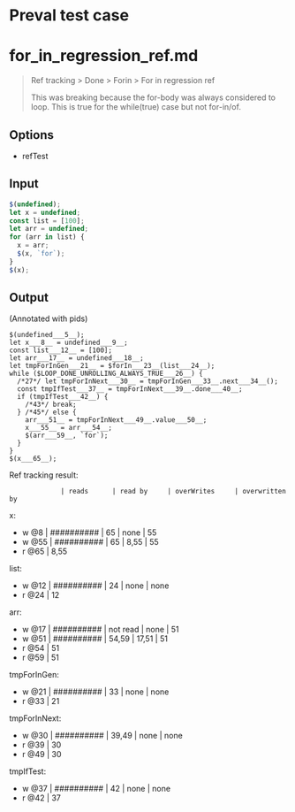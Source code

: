 # Preval test case

# for_in_regression_ref.md

> Ref tracking > Done > Forin > For in regression ref
>
> This was breaking because the for-body was always considered to loop.
> This is true for the while(true) case but not for-in/of.

## Options

- refTest

## Input

`````js filename=intro
$(undefined);
let x = undefined;
const list = [100];
let arr = undefined;
for (arr in list) {
  x = arr;
  $(x, `for`);
}
$(x);
`````

## Output

(Annotated with pids)

`````filename=intro
$(undefined___5__);
let x___8__ = undefined___9__;
const list___12__ = [100];
let arr___17__ = undefined___18__;
let tmpForInGen___21__ = $forIn___23__(list___24__);
while ($LOOP_DONE_UNROLLING_ALWAYS_TRUE___26__) {
  /*27*/ let tmpForInNext___30__ = tmpForInGen___33__.next___34__();
  const tmpIfTest___37__ = tmpForInNext___39__.done___40__;
  if (tmpIfTest___42__) {
    /*43*/ break;
  } /*45*/ else {
    arr___51__ = tmpForInNext___49__.value___50__;
    x___55__ = arr___54__;
    $(arr___59__, `for`);
  }
}
$(x___65__);
`````

Ref tracking result:

                 | reads      | read by     | overWrites     | overwritten by
x:
  - w @8       | ########## | 65          | none           | 55
  - w @55      | ########## | 65          | 8,55           | 55
  - r @65      | 8,55

list:
  - w @12      | ########## | 24          | none           | none
  - r @24      | 12

arr:
  - w @17      | ########## | not read    | none           | 51
  - w @51      | ########## | 54,59       | 17,51          | 51
  - r @54      | 51
  - r @59      | 51

tmpForInGen:
  - w @21       | ########## | 33          | none           | none
  - r @33       | 21

tmpForInNext:
  - w @30        | ########## | 39,49       | none           | none
  - r @39        | 30
  - r @49        | 30

tmpIfTest:
  - w @37        | ########## | 42          | none           | none
  - r @42        | 37
